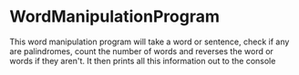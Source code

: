 # WordManipulationProgram
This word manipulation program will take a word or sentence, check if any are palindromes, count the number of words and reverses the word or words if they aren't. It then prints all this information out to the console
